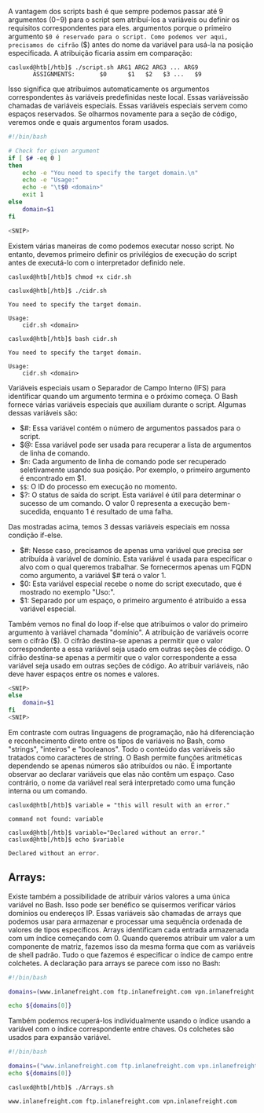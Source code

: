 
A vantagem dos scripts bash é que sempre podemos passar até 9 argumentos ($0-$9) para o script sem atribuí-los a variáveis ​​ou definir os requisitos correspondentes para eles.  argumentos porque o primeiro argumento `$0 é reservado para o script. Como podemos ver aqui, precisamos do cifrão` ($) antes do nome da variável para usá-la na posição especificada. A atribuição ficaria assim em comparação:

```shell
casluxd@htb[/htb]$ ./script.sh ARG1 ARG2 ARG3 ... ARG9
       ASSIGNMENTS:       $0      $1   $2   $3 ...   $9
```

Isso significa que atribuímos automaticamente os argumentos correspondentes às variáveis ​​predefinidas neste local. Essas variáveis ​​são chamadas de variáveis ​​especiais. Essas variáveis ​​especiais servem como espaços reservados. Se olharmos novamente para a seção de código, veremos onde e quais argumentos foram usados.

```bash
#!/bin/bash

# Check for given argument
if [ $# -eq 0 ]
then
	echo -e "You need to specify the target domain.\n"
	echo -e "Usage:"
	echo -e "\t$0 <domain>"
	exit 1
else
	domain=$1
fi

<SNIP>
```

Existem várias maneiras de como podemos executar nosso script. No entanto, devemos primeiro definir os privilégios de execução do script antes de executá-lo com o interpretador definido nele.

```shell-session
casluxd@htb[/htb]$ chmod +x cidr.sh
```

```shell-session
casluxd@htb[/htb]$ ./cidr.sh

You need to specify the target domain.

Usage:
	cidr.sh <domain>
```

```shell-session
casluxd@htb[/htb]$ bash cidr.sh

You need to specify the target domain.

Usage:
	cidr.sh <domain>
```

Variáveis ​​especiais usam o Separador de Campo Interno (IFS) para identificar quando um argumento termina e o próximo começa. O Bash fornece várias variáveis ​​especiais que auxiliam durante o script. Algumas dessas variáveis ​​são:

- $#: Essa variável contém o número de argumentos passados ​​para o script.
- $@: Essa variável pode ser usada para recuperar a lista de argumentos de linha de comando.
- $n: Cada argumento de linha de comando pode ser recuperado seletivamente usando sua posição. Por exemplo, o primeiro argumento é encontrado em $1.
- `$$`: O ID do processo em execução no momento.
- $?: O status de saída do script. Esta variável é útil para determinar o sucesso de um comando. O valor 0 representa a execução bem-sucedida, enquanto 1 é resultado de uma falha.

Das mostradas acima, temos 3 dessas variáveis ​​especiais em nossa condição if-else.

- $#: Nesse caso, precisamos de apenas uma variável que precisa ser atribuída à variável de domínio. Esta variável é usada para especificar o alvo com o qual queremos trabalhar. Se fornecermos apenas um FQDN como argumento, a variável $# terá o valor 1.
- $0: Esta variável especial recebe o nome do script executado, que é mostrado no exemplo "Uso:".
- $1: Separado por um espaço, o primeiro argumento é atribuído a essa variável especial.

Também vemos no final do loop if-else que atribuímos o valor do primeiro argumento à variável chamada "domínio". A atribuição de variáveis ​​ocorre sem o cifrão ($). O cifrão destina-se apenas a permitir que o valor correspondente a essa variável seja usado em outras seções de código. O cifrão destina-se apenas a permitir que o valor correspondente a essa variável seja usado em outras seções de código. Ao atribuir variáveis, não deve haver espaços entre os nomes e valores.

```bash
<SNIP>
else
	domain=$1
fi
<SNIP>
```

Em contraste com outras linguagens de programação, não há diferenciação e reconhecimento direto entre os tipos de variáveis ​​no Bash, como "strings", "inteiros" e "booleanos". Todo o conteúdo das variáveis ​​são tratados como caracteres de string. O Bash permite funções aritméticas dependendo se apenas números são atribuídos ou não. É importante observar ao declarar variáveis ​​que elas não contêm um espaço. Caso contrário, o nome da variável real será interpretado como uma função interna ou um comando.

```shell-session
casluxd@htb[/htb]$ variable = "this will result with an error."

command not found: variable
```

```shell-session
casluxd@htb[/htb]$ variable="Declared without an error."
casluxd@htb[/htb]$ echo $variable

Declared without an error.
```

## Arrays:

Existe também a possibilidade de atribuir vários valores a uma única variável no Bash. Isso pode ser benéfico se quisermos verificar vários domínios ou endereços IP. Essas variáveis ​​são chamadas de arrays que podemos usar para armazenar e processar uma sequência ordenada de valores de tipos específicos. Arrays identificam cada entrada armazenada com um índice começando com 0. Quando queremos atribuir um valor a um componente de matriz, fazemos isso da mesma forma que com as variáveis ​​de shell padrão. Tudo o que fazemos é especificar o índice de campo entre colchetes. A declaração para arrays se parece com isso no Bash:

```bash
#!/bin/bash

domains=(www.inlanefreight.com ftp.inlanefreight.com vpn.inlanefreight.com www2.inlanefreight.com)

echo ${domains[0]}
```

Também podemos recuperá-los individualmente usando o índice usando a variável com o índice correspondente entre chaves. Os colchetes são usados ​​para expansão variável.

```bash
#!/bin/bash

domains=("www.inlanefreight.com ftp.inlanefreight.com vpn.inlanefreight.com" www2.inlanefreight.com)
echo ${domains[0]}
```

```shell-session
casluxd@htb[/htb]$ ./Arrays.sh

www.inlanefreight.com ftp.inlanefreight.com vpn.inlanefreight.com
```

